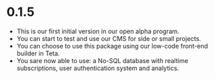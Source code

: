 # 0.1.5

* This is our first initial version in our open alpha program.
* You can start to test and use our CMS for side or small projects.
* You can choose to use this package using our low-code front-end builder in Teta.
* You sare now able to use: a No-SQL database with realtime subscriptions, user authentication system and analytics.


